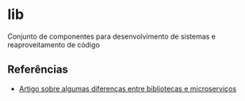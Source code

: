 # lib
Conjunto de componentes para desenvolvimento de sistemas e reaproveitamento de código

## Referências
- [Artigo sobre algumas diferenças entre bibliotecas e microserviços](https://blog.staticvoid.co.nz/2017/library_vs_microservice/) 